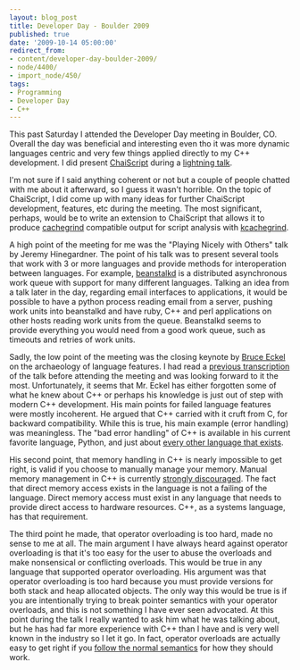 ```yaml
---
layout: blog_post
title: Developer Day - Boulder 2009
published: true
date: '2009-10-14 05:00:00'
redirect_from:
- content/developer-day-boulder-2009/
- node/4400/
- import_node/450/
tags:
- Programming
- Developer Day
- C++
---
```


This past Saturday I attended the Developer Day meeting in Boulder, CO. Overall the day was beneficial and interesting even tho it was more dynamic languages centric and very few things applied directly to my C++ development. I did present [ChaiScript](http://www.chaiscript.com) during a [lightning talk](http://en.wikipedia.org/wiki/Lightning_Talk). 

I'm not sure if I said anything coherent or not but a couple of people chatted with me about it afterward, so I guess it wasn't horrible. On the topic of ChaiScript, I did come up with many ideas for further ChaiScript development, features, etc during the meeting. The most significant, perhaps, would be to write an extension to ChaiScript that allows it to produce [cachegrind](http://valgrind.org/info/tools.html#cachegrind) compatible output for script analysis with [kcachegrind](http://kcachegrind.sourceforge.net/). 

A high point of the meeting for me was the "Playing Nicely with Others" talk by Jeremy Hinegardner. The point of his talk was to present several tools that work with 3 or more languages and provide methods for interoperation between languages. For example, [beanstalkd](http://wiki.github.com/kr/beanstalkd/faq) is a distributed asynchronous work queue with support for many different languages. Talking an idea from a talk later in the day, regarding email interfaces to applications, it would be possible to have a python process reading email from a server, pushing work units into beanstalkd and have ruby, C++ and perl applications on other hosts reading work units from the queue. Beanstalkd seems to provide everything you would need from a good work queue, such as timeouts and retries of work units. 

Sadly, the low point of the meeting was the closing keynote by [Bruce Eckel](http://www.bruceeckel.com/) on the archaeology of language features. I had read a [previous transcription](http://www.artima.com/weblogs/viewpost.jsp?thread=260578) of the talk before attending the meeting and was looking forward to it the most. Unfortunately, it seems that Mr. Eckel has either forgotten some of what he knew about C++ or perhaps his knowledge is just out of step with modern C++ development. His main points for failed language features were mostly incoherent. He argued that C++ carried with it cruft from C, for backward compatibility. While this is true, his main example (error handling) was meaningless. The "bad error handling" of C++ is available in his current favorite language, Python, and just about [every other language that exists](/content/nobody-understands-c-part-9-error-handling). 

His second point, that memory handling in C++ is nearly impossible to get right, is valid if you choose to manually manage your memory. Manual memory management in C++ is currently [strongly discouraged](/content/nobody-understands-c-part-6-are-you-still-using-pointers). The fact that direct memory access exists in the language is not a failing of the language. Direct memory access must exist in any language that needs to provide direct access to hardware resources. C++, as a systems language, has that requirement. 

The third point he made, that operator overloading is too hard, made no sense to me at all. The main argument I have always heard against operator overloading is that it's too easy for the user to abuse the overloads and make nonsensical or conflicting overloads. This would be true in any language that supported operator overloading. His argument was that operator overloading is too hard because you must provide versions for both stack and heap allocated objects. The only way this would be true is if you are intentionally trying to break pointer semantics with your operator overloads, and this is not something I have ever seen advocated. At this point during the talk I really wanted to ask him what he was talking about, but he has had far more experience with C++ than I have and is very well known in the industry so I let it go. In fact, operator overloads are actually easy to get right if you [follow the normal semantics](/content/nobody-understands-c-part-8-operator-overloading) for how they should work.
